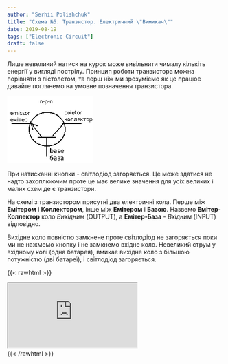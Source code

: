 ```yaml
---
author: "Serhii Polishchuk"
title: "Схема №5. Транзистор. Електричний \"Вимикач\""
date: 2019-08-19
tags: ["Electronic Circuit"]
draft: false
---
```

<!--more-->
Лише невеликий натиск на курок може вивільнити чималу кількіть енергії у вигляді пострілу.
Принцип роботи транзистора можна порівняти з пістолетом, та перш ніж ми зрозуміємо як це працює
давайте поглянемо на умовне позначення транзистора.

![NPN Транзистор](./transistor-npn.png)

При натисканні кнопки - світлодіод загоряється. 
Це може здатися не надто захоплюючим проте це має велике значення для усіх великих і малих схем де є транзистори.

На схемі з транзистором присутні два електричні кола.
Перше між **Емітером** і **Коллектором**, інше між **Емітером** і **Базою**.
Назвемо **Емітер-Коллектор** коло *Вихідним* (OUTPUT), а **Емітер-База** - *Вхідним* (INPUT) відповідно.

Вихідне коло повністю замкнене проте світлодіод не загоряється поки ми не нажмемо кнопку і не замкнемо вхідне коло.
Невеликий струм у вхідному колі (одна батарея), вмикає вихідне коло з більшою потужністю (дві батареї), і світлодіод загоряється.

{{< rawhtml >}}
<div class="circuit-schema">
  <iframe src="https://www.falstad.com/circuit/circuitjs.html?cct=$+1+0.000005+10.20027730826997+50+5+50%0At+608+256+656+256+0+1+-9.870590449723535+0.11941294963734489+100%0A162+832+192+752+192+2+default-led+1+0+0+0.01%0Ar+880+224+880+304+0+680%0Av+704+336+752+336+0+0+40+5+0+0+0.5%0Av+784+336+832+336+0+0+40+5+0+0+0.5%0Ar+720+432+656+432+0+10000%0As+576+320+576+400+0+1+false%0Aw+656+240+656+192+0%0Aw+656+192+752+192+0%0Aw+832+192+880+192+0%0Aw+880+192+880+224+0%0Aw+880+304+880+336+0%0Aw+880+336+832+336+0%0Aw+720+432+768+432+0%0Aw+768+432+768+336+0%0Aw+784+336+768+336+0%0Aw+752+336+768+336+0%0Aw+704+336+656+336+0%0Aw+576+256+608+256+0%0Aw+576+400+576+432+0%0Aw+576+432+656+432+0%0Ap+576+304+656+304+1+0%0Aw+576+320+576+304+0%0Aw+576+304+576+256+0%0Aw+656+272+656+304+0%0Aw+656+304+656+336+0%0A"></iframe>
</div>
{{< /rawhtml >}}

